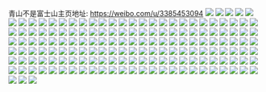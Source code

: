 青山不是富士山主页地址: https://weibo.com/u/3385453094 
![](https://wx4.sinaimg.cn/mw2000/c9c9ea26ly1h90rnew6aqj21400u0gzl.jpg) 
![](https://wx4.sinaimg.cn/mw2000/c9c9ea26ly1h90rkrzmd3j21dc0ww1kx.jpg) 
![](https://wx4.sinaimg.cn/mw2000/c9c9ea26ly1h90rkuqkhoj21dc0wwx4r.jpg) 
![](https://wx4.sinaimg.cn/mw2000/c9c9ea26ly1h90rkvxyamj21dc0vc4qp.jpg) 
![](https://wx4.sinaimg.cn/mw2000/c9c9ea26ly1h90rnf8f3qj20tu13uahp.jpg) 
![](https://wx4.sinaimg.cn/mw2000/c9c9ea26ly1h90rneetlxj20tu13u4d2.jpg) 
![](https://wx4.sinaimg.cn/mw2000/c9c9ea26ly1h90rkwushtj20v11a7wk4.jpg) 
![](https://wx4.sinaimg.cn/mw2000/c9c9ea26ly1h90rnfn54yj20um1xln4h.jpg) 
![](https://wx4.sinaimg.cn/mw2000/c9c9ea26ly1h8yzhhqrs9j20zo1ghn80.jpg) 
![](https://wx4.sinaimg.cn/mw2000/c9c9ea26ly1h8yzr9kwkbj20q00wcgrz.jpg) 
![](https://wx4.sinaimg.cn/mw2000/c9c9ea26ly1h8yzqny56qj20u00ocgq6.jpg) 
![](https://wx4.sinaimg.cn/mw2000/c9c9ea26ly1h8yzix9mxgj20uw1tz17c.jpg) 
![](https://wx4.sinaimg.cn/mw2000/c9c9ea26ly1h8yztwaxf2j20v50tgn3q.jpg) 
![](https://wx4.sinaimg.cn/mw2000/c9c9ea26ly1h8yzztxwe7j20vc136q9o.jpg) 
![](https://wx4.sinaimg.cn/mw2000/c9c9ea26ly1h8yoq6l91xj20v01mpn9j.jpg) 
![](https://wx4.sinaimg.cn/mw2000/c9c9ea26ly1h8wt3q2q5ej20zo256dtn.jpg) 
![](https://wx4.sinaimg.cn/mw2000/c9c9ea26ly1h8s70vonuqj21dc0ww1kx.jpg) 
![](https://wx4.sinaimg.cn/mw2000/c9c9ea26ly1h8lc1yadz7j20uy1ecgx3.jpg) 
![](https://wx4.sinaimg.cn/mw2000/c9c9ea26ly1h8lc1ysnkcj20u00u0tey.jpg) 
![](https://wx4.sinaimg.cn/mw2000/c9c9ea26ly1h8lc1xkvejj22eo0w0qpm.jpg) 
![](https://wx4.sinaimg.cn/mw2000/c9c9ea26ly1h8lc1z54usj21jk0v9k05.jpg) 
![](https://wx4.sinaimg.cn/mw2000/c9c9ea26ly1h8lc1zjuayj21jk0v9to7.jpg) 
![](https://wx4.sinaimg.cn/mw2000/c9c9ea26ly1h8lc1zvm3pj21jk0v9tgh.jpg) 
![](https://wx4.sinaimg.cn/mw2000/c9c9ea26ly1h8klm4rv1qj23402c0npe.jpg) 
![](https://wx4.sinaimg.cn/mw2000/c9c9ea26ly1h8jqcxoi9uj21dc0ww1kx.jpg) 
![](https://wx4.sinaimg.cn/mw2000/c9c9ea26ly1h8jqcywlhlj21dc0ww7wh.jpg) 
![](https://wx4.sinaimg.cn/mw2000/c9c9ea26ly1h8jqd0gu30j20ww1dc4qp.jpg) 
![](https://wx4.sinaimg.cn/mw2000/c9c9ea26ly1h8jqge4xp4j21dc0ww4qp.jpg) 
![](https://wx4.sinaimg.cn/mw2000/c9c9ea26ly1h8jqgf0bn9j21dc0wwb29.jpg) 
![](https://wx4.sinaimg.cn/mw2000/c9c9ea26ly1h8jqgd9th0j21dc0ww1kx.jpg) 
![](https://wx4.sinaimg.cn/mw2000/c9c9ea26ly1h8jqgfqo1aj21dc0ww4qp.jpg) 
![](https://wx4.sinaimg.cn/mw2000/c9c9ea26ly1h8jqgghn15j21dc0ww4qp.jpg) 
![](https://wx4.sinaimg.cn/mw2000/c9c9ea26ly1h8jqjj57r7j21o0280b2a.jpg) 
![](https://wx4.sinaimg.cn/mw2000/c9c9ea26ly1h8eaxsfyu2j215o1jlqv5.jpg) 
![](https://wx4.sinaimg.cn/mw2000/c9c9ea26ly1h8eb1fsx6bj20zo0wbwie.jpg) 
![](https://wx4.sinaimg.cn/mw2000/c9c9ea26ly1h8eaxq3o1vj20ww153azk.jpg) 
![](https://wx4.sinaimg.cn/mw2000/c9c9ea26ly1h8eaxtqktdj21dc0wwe7c.jpg) 
![](https://wx4.sinaimg.cn/mw2000/c9c9ea26ly1h8eaxyiebhj20xc1xtnpd.jpg) 
![](https://wx4.sinaimg.cn/mw2000/c9c9ea26ly1h8eaxul57rj21dc0ww1kx.jpg) 
![](https://wx4.sinaimg.cn/mw2000/c9c9ea26ly1h8eazygbadj21dc0wwnm8.jpg) 
![](https://wx4.sinaimg.cn/mw2000/c9c9ea26ly1h8eay7i71wj21dc0ww1kx.jpg) 
![](https://wx4.sinaimg.cn/mw2000/c9c9ea26ly1h86xrxe0qmj21700ww7pl.jpg) 
![](https://wx4.sinaimg.cn/mw2000/c9c9ea26ly1h86xs1igovj20ui1xlwo6.jpg) 
![](https://wx4.sinaimg.cn/mw2000/c9c9ea26ly1h86xrv8yyqj20zo106dmf.jpg) 
![](https://wx4.sinaimg.cn/mw2000/c9c9ea26ly1h83qd8n58mj20xc2gwkjl.jpg) 
![](https://wx4.sinaimg.cn/mw2000/c9c9ea26ly1h83qdjhnpij20xc38ohdu.jpg) 
![](https://wx4.sinaimg.cn/mw2000/c9c9ea26ly1h83qdqrwfkj20xc2gwnpd.jpg) 
![](https://wx4.sinaimg.cn/mw2000/c9c9ea26ly1h83qe5yfy0j20xc2gw7wi.jpg) 
![](https://wx4.sinaimg.cn/mw2000/c9c9ea26ly1h83qcxfcmbj20ww1dcqpu.jpg) 
![](https://wx4.sinaimg.cn/mw2000/c9c9ea26ly1h83qfr4bm9j20ww1dc1kx.jpg) 
![](https://wx4.sinaimg.cn/mw2000/c9c9ea26ly1h83qedkhgtj21dc0xm1kx.jpg) 
![](https://wx4.sinaimg.cn/mw2000/c9c9ea26ly1h83qeac29hj215o1jl7wh.jpg) 
![](https://wx4.sinaimg.cn/mw2000/c9c9ea26ly1h83qfke9p3j220r36cu0z.jpg) 
![](https://wx4.sinaimg.cn/mw2000/c9c9ea26ly1h82pybx2rvj21lc1lckht.jpg) 
![](https://wx4.sinaimg.cn/mw2000/c9c9ea26ly1h82py6xxmmj21lc1lchcv.jpg) 
![](https://wx4.sinaimg.cn/mw2000/c9c9ea26ly1h7vxsbzqn3j21dc0wwx1b.jpg) 
![](https://wx4.sinaimg.cn/mw2000/c9c9ea26ly1h7vxsclcl1j21dc0wwtvt.jpg) 
![](https://wx4.sinaimg.cn/mw2000/c9c9ea26ly1h7vxsadm0yj21dc0wwhbc.jpg) 
![](https://wx4.sinaimg.cn/mw2000/c9c9ea26ly1h7vxsda5noj21dc0wwno7.jpg) 
![](https://wx4.sinaimg.cn/mw2000/c9c9ea26ly1h7vxsdm1mhj21dc0wwk3w.jpg) 
![](https://wx4.sinaimg.cn/mw2000/c9c9ea26ly1h7vxsfozoij20ww1e41du.jpg) 
![](https://wx4.sinaimg.cn/mw2000/c9c9ea26ly1h7vxt2a9p9j21dc0ww7rv.jpg) 
![](https://wx4.sinaimg.cn/mw2000/c9c9ea26ly1h7vxset8pjj21dc0xeh8o.jpg) 
![](https://wx4.sinaimg.cn/mw2000/c9c9ea26ly1h7q2tp5jq0j20zo0dg78o.jpg) 
![](https://wx4.sinaimg.cn/mw2000/c9c9ea26ly1h7os0bavcsj21601k0wtn.jpg) 
![](https://wx4.sinaimg.cn/mw2000/c9c9ea26ly1h7os0cow0yj22c03404qq.jpg) 
![](https://wx4.sinaimg.cn/mw2000/c9c9ea26ly1h7os26g9zcj21k01604pb.jpg) 
![](https://wx4.sinaimg.cn/mw2000/c9c9ea26ly1h7os2wxp6ej20zo0lswj5.jpg) 
![](https://wx4.sinaimg.cn/mw2000/c9c9ea26ly1h7mjb82excj23402c01kx.jpg) 
![](https://wx4.sinaimg.cn/mw2000/c9c9ea26ly1h7mj7ie9jlj21qv2bt7lx.jpg) 
![](https://wx4.sinaimg.cn/mw2000/c9c9ea26ly1h7miyfmd2gj20zo1anama.jpg) 
![](https://wx4.sinaimg.cn/mw2000/c9c9ea26ly1h7miyhh3v3j22xu26zb29.jpg) 
![](https://wx4.sinaimg.cn/mw2000/c9c9ea26ly1h7mj7le0hoj22c0340qv5.jpg) 
![](https://wx4.sinaimg.cn/mw2000/c9c9ea26ly1h7gda3bu9ij23402c0hdu.jpg) 
![](https://wx4.sinaimg.cn/mw2000/c9c9ea26ly1h7gda4axkvj21k0160wus.jpg) 
![](https://wx4.sinaimg.cn/mw2000/c9c9ea26ly1h7gda51ejaj21601k0q63.jpg) 
![](https://wx4.sinaimg.cn/mw2000/c9c9ea26ly1h7gda65bxxj22c03404qq.jpg) 
![](https://wx4.sinaimg.cn/mw2000/c9c9ea26ly1h7gda1lsl6j23402c07wi.jpg) 
![](https://wx4.sinaimg.cn/mw2000/c9c9ea26ly1h7gda7lybuj22c0340x6p.jpg) 
![](https://wx4.sinaimg.cn/mw2000/c9c9ea26ly1h7fh0lqn67j23402c0x6q.jpg) 
![](https://wx4.sinaimg.cn/mw2000/c9c9ea26ly1h7fh0k5nvmj21o0280q6w.jpg) 
![](https://wx4.sinaimg.cn/mw2000/c9c9ea26ly1h7fh0tftedj235c340npg.jpg) 
![](https://wx4.sinaimg.cn/mw2000/c9c9ea26ly1h7fh0zcc4lj23403407h7.jpg) 
![](https://wx4.sinaimg.cn/mw2000/c9c9ea26ly1h7fh10brnyj22c0340kjl.jpg) 
![](https://wx4.sinaimg.cn/mw2000/c9c9ea26ly1h7fh118d0oj20zo1in4ak.jpg) 
![](https://wx4.sinaimg.cn/mw2000/c9c9ea26ly1h7fh12caahj22c03404qq.jpg) 
![](https://wx4.sinaimg.cn/mw2000/c9c9ea26ly1h7fh14m9rqj21o02801ky.jpg) 
![](https://wx4.sinaimg.cn/mw2000/c9c9ea26ly1h7fh156o2gj20tz1kc0v8.jpg) 
![](https://wx4.sinaimg.cn/mw2000/c9c9ea26ly1h7e2am7ssbj20pl1li49f.jpg) 
![](https://wx4.sinaimg.cn/mw2000/c9c9ea26ly1h7d9ns15s5j21xf2t6npd.jpg) 
![](https://wx4.sinaimg.cn/mw2000/c9c9ea26ly1h7d9nwep2dj22c031bnpe.jpg) 
![](https://wx4.sinaimg.cn/mw2000/c9c9ea26ly1h7c6uq1gl2j22ef35snpe.jpg) 
![](https://wx4.sinaimg.cn/mw2000/c9c9ea26ly1h75x02mtt5j22801o017w.jpg) 
![](https://wx4.sinaimg.cn/mw2000/c9c9ea26ly1h745l7m3rjj20qo2zwdx7.jpg) 
![](https://wx4.sinaimg.cn/mw2000/c9c9ea26ly1h73pj9bhmtj22c0340e82.jpg) 
![](https://wx4.sinaimg.cn/mw2000/c9c9ea26ly1h6p16npg7zj22c034mb2d.jpg) 
![](https://wx4.sinaimg.cn/mw2000/c9c9ea26ly1h6p16ukpc6j22m12behdt.jpg) 
![](https://wx4.sinaimg.cn/mw2000/c9c9ea26ly1h6p16p4qxjj21dc0wwtxb.jpg) 
![](https://wx4.sinaimg.cn/mw2000/c9c9ea26ly1h6p1epqixxj21l636cjzd.jpg) 
![](https://wx4.sinaimg.cn/mw2000/c9c9ea26ly1h6m1ksjxo0j234022o7wk.jpg) 
![](https://wx4.sinaimg.cn/mw2000/c9c9ea26ly1h6eb20jccgj21dc0wwqs8.jpg) 
![](https://wx4.sinaimg.cn/mw2000/c9c9ea26ly1h6eb21ctenj21dc0wwhcv.jpg) 
![](https://wx4.sinaimg.cn/mw2000/c9c9ea26ly1h6eb226pmxj21dc0wwtzi.jpg) 
![](https://wx4.sinaimg.cn/mw2000/c9c9ea26ly1h6eb22zysbj21dc0wwnnz.jpg) 
![](https://wx4.sinaimg.cn/mw2000/c9c9ea26ly1h6eb24ln9kj21dc0ww1kx.jpg) 
![](https://wx4.sinaimg.cn/mw2000/c9c9ea26ly1h6eb25dxf5j21dc0ww4qp.jpg) 
![](https://wx4.sinaimg.cn/mw2000/c9c9ea26ly1h6eb23pnasj20ww1dcaen.jpg) 
![](https://wx4.sinaimg.cn/mw2000/c9c9ea26ly1h6eb265pjqj21dc0wwai7.jpg) 
![](https://wx4.sinaimg.cn/mw2000/c9c9ea26ly1h6eb1zr3o8j20u01hctq1.jpg) 
![](https://wx4.sinaimg.cn/mw2000/c9c9ea26ly1h6dfzoxwv0j21dc0wwahd.jpg) 
![](https://wx4.sinaimg.cn/mw2000/c9c9ea26ly1h6dfzn5atfj21dc0ww0zd.jpg) 
![](https://wx4.sinaimg.cn/mw2000/c9c9ea26ly1h6dfzo4b5tj20ww1dc1kx.jpg) 
![](https://wx4.sinaimg.cn/mw2000/c9c9ea26ly1h6dg16zm5kj21dc0wwdtu.jpg) 
![](https://wx4.sinaimg.cn/mw2000/c9c9ea26ly1h6dfzri2e8j21dc0wwqih.jpg) 
![](https://wx4.sinaimg.cn/mw2000/c9c9ea26ly1h6dfzjnt3lj21dc0wwak3.jpg) 
![](https://wx4.sinaimg.cn/mw2000/c9c9ea26ly1h6dg285w89j21dc0ww7wh.jpg) 
![](https://wx4.sinaimg.cn/mw2000/c9c9ea26ly1h6dg17pk05j21dc0ww1ju.jpg) 
![](https://wx4.sinaimg.cn/mw2000/c9c9ea26ly1h6dfzmc27cj21dc0wwtmu.jpg) 
![](https://wx4.sinaimg.cn/mw2000/c9c9ea26ly1h6d9bsga7oj21dc0wwh6t.jpg) 
![](https://wx4.sinaimg.cn/mw2000/c9c9ea26ly1h6d9bsww50j21dc0wwkb4.jpg) 
![](https://wx4.sinaimg.cn/mw2000/c9c9ea26ly1h6d9brsl73j21dc0wwwo2.jpg) 
![](https://wx4.sinaimg.cn/mw2000/c9c9ea26ly1h6bzcjf1arj21900u0mzv.jpg) 
![](https://wx4.sinaimg.cn/mw2000/c9c9ea26ly1h6bzcj5ox7j21900u0jtj.jpg) 
![](https://wx4.sinaimg.cn/mw2000/c9c9ea26ly1h6bzcjpxxjj21900u0n3v.jpg) 
![](https://wx4.sinaimg.cn/mw2000/c9c9ea26ly1h6bzcl72yuj21900u0doq.jpg) 
![](https://wx4.sinaimg.cn/mw2000/c9c9ea26ly1h6bzck1sqej21900u0qd2.jpg) 
![](https://wx4.sinaimg.cn/mw2000/c9c9ea26ly1h6bzddlxmhj21900u0dik.jpg) 
![](https://wx4.sinaimg.cn/mw2000/c9c9ea26ly1h6bzcican5j21900u00vf.jpg) 
![](https://wx4.sinaimg.cn/mw2000/c9c9ea26ly1h6bzcktvplj21900u011y.jpg) 
![](https://wx4.sinaimg.cn/mw2000/c9c9ea26ly1h6bzf68bkcj21900u0qfm.jpg) 
![](https://wx4.sinaimg.cn/mw2000/c9c9ea26ly1h6b4avt3laj21900u0wkr.jpg) 
![](https://wx4.sinaimg.cn/mw2000/c9c9ea26ly1h6b4av1hosj21900u00y8.jpg) 
![](https://wx4.sinaimg.cn/mw2000/c9c9ea26ly1h6b4axd1l2j21900u0diy.jpg) 
![](https://wx4.sinaimg.cn/mw2000/c9c9ea26ly1h6b4axmb78j21900u0jzs.jpg) 
![](https://wx4.sinaimg.cn/mw2000/c9c9ea26ly1h6b4awzgnbj21900u0dkg.jpg) 
![](https://wx4.sinaimg.cn/mw2000/c9c9ea26ly1h6b4axy1h5j21900u0wls.jpg) 
![](https://wx4.sinaimg.cn/mw2000/c9c9ea26ly1h6b4ay9tc7j21900u0jyq.jpg) 
![](https://wx4.sinaimg.cn/mw2000/c9c9ea26ly1h6b4cgi66lj21900u07b9.jpg) 
![](https://wx4.sinaimg.cn/mw2000/c9c9ea26ly1h6b4awnj1vj21900u0jtq.jpg) 
![](https://wx4.sinaimg.cn/mw2000/c9c9ea26ly1h68snf2iruj21900u0gnc.jpg) 
![](https://wx4.sinaimg.cn/mw2000/c9c9ea26ly1h68snfkotfj21900u010m.jpg) 
![](https://wx4.sinaimg.cn/mw2000/c9c9ea26ly1h68snhvv98j21900u04ae.jpg) 
![](https://wx4.sinaimg.cn/mw2000/c9c9ea26ly1h68snhbogoj21900u079b.jpg) 
![](https://wx4.sinaimg.cn/mw2000/c9c9ea26ly1h68snei7vzj21900u0q9q.jpg) 
![](https://wx4.sinaimg.cn/mw2000/c9c9ea26ly1h68sndtg8nj21900u07lu.jpg) 
![](https://wx4.sinaimg.cn/mw2000/c9c9ea26ly1h68so4g485j21900u0ds2.jpg) 
![](https://wx4.sinaimg.cn/mw2000/c9c9ea26ly1h68sngmugkj21900u00zq.jpg) 
![](https://wx4.sinaimg.cn/mw2000/c9c9ea26ly1h68so3qaf7j21900u0dgu.jpg) 
![](https://wx4.sinaimg.cn/mw2000/c9c9ea26ly1h67oudzoflj20u01ac0up.jpg) 
![](https://wx4.sinaimg.cn/mw2000/c9c9ea26ly1h67kdgrxlsj22c03401ky.jpg) 
![](https://wx4.sinaimg.cn/mw2000/c9c9ea26ly1h666nsfhy4j20tu0zamxz.jpg) 
![](https://wx4.sinaimg.cn/mw2000/c9c9ea26ly1h65csbu154j20u01dngr4.jpg) 
![](https://wx4.sinaimg.cn/mw2000/c9c9ea26ly1h65csc562oj20u01miwjw.jpg) 
![](https://wx4.sinaimg.cn/mw2000/c9c9ea26ly1h65csbk3zuj20u0140tgq.jpg) 
![](https://wx4.sinaimg.cn/mw2000/c9c9ea26ly1h60fwaa2tsj20zo1wkgy3.jpg) 
![](https://wx4.sinaimg.cn/mw2000/c9c9ea26ly1h60fwetghyj20zo1pijsz.jpg) 
![](https://wx4.sinaimg.cn/mw2000/c9c9ea26ly1h5rg0nu2voj21o0280npd.jpg) 
![](https://wx4.sinaimg.cn/mw2000/c9c9ea26ly1h5rg0kpzzgj21o0280hdt.jpg) 
